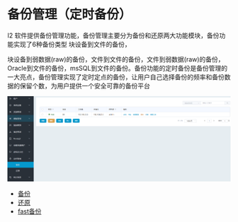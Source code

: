 # 备份管理（定时备份）

I2 软件提供备份管理功能，备份管理主要分为备份和还原两大功能模块，备份功能实现了6种备份类型 块设备到文件的备份，

块设备到弱数据\(raw\)的备份，文件到文件的备份，文件到弱数据\(raw\)的备份，Oracle到文件的备份，msSQL到文件的备份。备份功能的定时备份是备份管理的一大亮点，备份管理实现了定时定点的备份，让用户自己选择备份的频率和备份数据的保留个数，为用户提供一个安全可靠的备份平台

![](/assets/V7.043449.png)

* [备份](backup.md)
* [还原](restore.md)
* [fast备份](fast.md)



